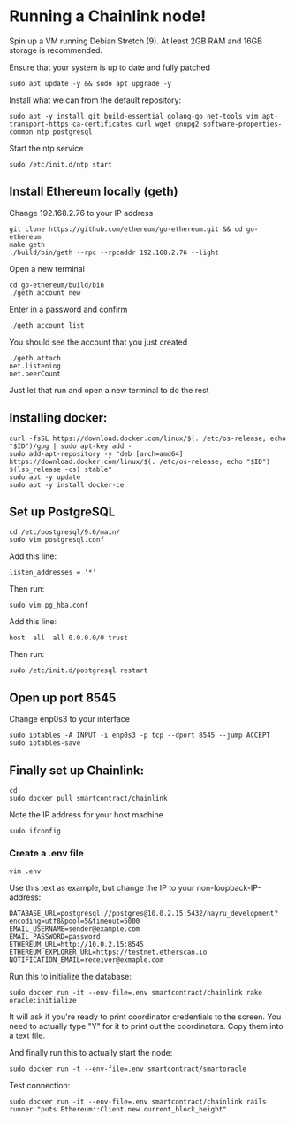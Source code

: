 # Running a Chainlink node!

Spin up a VM running Debian Stretch (9). At least 2GB RAM and 16GB storage is recommended.

Ensure that your system is up to date and fully patched

```script
sudo apt update -y && sudo apt upgrade -y
```

Install what we can from the default repository:

```shell
sudo apt -y install git build-essential golang-go net-tools vim apt-transport-https ca-certificates curl wget gnupg2 software-properties-common ntp postgresql
```

Start the ntp service

```shell
sudo /etc/init.d/ntp start
```

## Install Ethereum locally (geth)

Change 192.168.2.76 to your IP address

```shell
git clone https://github.com/ethereum/go-ethereum.git && cd go-ethereum
make geth
./build/bin/geth --rpc --rpcaddr 192.168.2.76 --light
```

Open a new terminal

```shell
cd go-ethereum/build/bin
./geth account new
```

Enter in a password and confirm

```shell
./geth account list
```

You should see the account that you just created

```shell
./geth attach
net.listening
net.peerCount
```

Just let that run and open a new terminal to do the rest

## Installing docker:

```shell
curl -fsSL https://download.docker.com/linux/$(. /etc/os-release; echo "$ID")/gpg | sudo apt-key add -
sudo add-apt-repository -y "deb [arch=amd64] https://download.docker.com/linux/$(. /etc/os-release; echo "$ID") $(lsb_release -cs) stable"
sudo apt -y update
sudo apt -y install docker-ce
```
 
## Set up PostgreSQL

```shell
cd /etc/postgresql/9.6/main/
sudo vim postgresql.conf
```

Add this line:

```shell
listen_addresses = '*'
```

Then run:

```shell
sudo vim pg_hba.conf
```

Add this line:

```shell
host  all  all 0.0.0.0/0 trust
```

Then run:

```shell
sudo /etc/init.d/postgresql restart
```

## Open up port 8545

Change enp0s3 to your interface

```shell
sudo iptables -A INPUT -i enp0s3 -p tcp --dport 8545 --jump ACCEPT
sudo iptables-save
```

## Finally set up Chainlink:

```shell
cd
sudo docker pull smartcontract/chainlink
```

Note the IP address for your host machine

```shell
sudo ifconfig
```

### Create a .env file

```shell
vim .env
```

Use this text as example, but change the IP to your non-loopback-IP-address:

```shell
DATABASE_URL=postgresql://postgres@10.0.2.15:5432/nayru_development?encoding=utf8&pool=5&timeout=5000
EMAIL_USERNAME=sender@example.com
EMAIL_PASSWORD=password
ETHEREUM_URL=http://10.0.2.15:8545
ETHEREUM_EXPLORER_URL=https://testnet.etherscan.io
NOTIFICATION_EMAIL=receiver@exmaple.com
```

Run this to initialize the database:

```shell
sudo docker run -it --env-file=.env smartcontract/chainlink rake oracle:initialize
```

It will ask if you're ready to print coordinator credentials to the screen. You need to actually type "Y" for it to print out the coordinators. Copy them into a text file.

And finally run this to actually start the node:

```shell
sudo docker run -t --env-file=.env smartcontract/smartoracle
```

Test connection:

```shell
sudo docker run -it --env-file=.env smartcontract/chainlink rails runner "puts Ethereum::Client.new.current_block_height"
```
